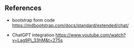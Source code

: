 ## References

- bootstrap form code
  https://mdbootstrap.com/docs/standard/extended/chat/

- ChatGPT integration
  https://www.youtube.com/watch?v=Lag9Pj_33hM&t=275s

